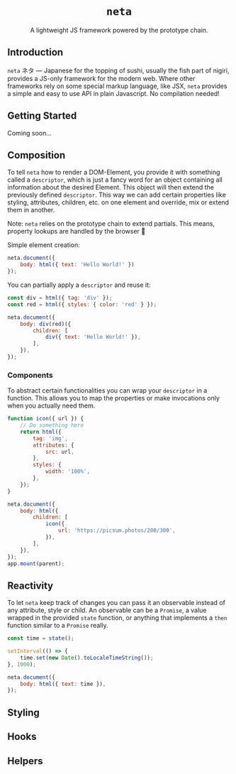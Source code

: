 <h1 align="center"><code>neta</code></h1>
<p align="center">A lightweight JS framework powered by the prototype chain.</p>

## Introduction
`neta` ネタ — Japanese for the topping of sushi, usually the fish part of nigiri, provides a JS-only framework for the 
modern web. Where other frameworks rely on some special markup language, like JSX, `neta` provides a simple and easy
to use API in plain Javascript. No compilation needed!

## Getting Started
Coming soon...

## Composition
To tell `neta` how to render a DOM-Element, you provide it with something called a `descriptor`, which is just a fancy 
word for an object containing all information about the desired Element. This object will then extend the previously
defined `descriptor`. This way we can add certain properties like styling, attributes, children, etc. on one 
element and override, mix or extend them in another.

Note: `neta` relies on the prototype chain to extend partials. This means, property lookups are handled by the browser 🎉

Simple element creation:

```js
neta.document({
    body: html({ text: 'Hello World!' })
});
```

You can partially apply a `descriptor` and reuse it:

```js
const div = html({ tag: 'div' });
const red = html({ styles: { color: 'red' } });

neta.document({
    body: div(red)({
        children: [
            div({ text: 'Hello World!' }),
        ],
    }),
});
```

### Components
To abstract certain functionalities you can wrap your `descriptor` in a function. This allows you to map the properties
or make invocations only when you actually need them.

```js
function icon({ url }) {
    // Do something here
    return html({
        tag: 'img',
        attributes: {
            src: url,
        },
        styles: {
            width: '100%',
        },
    });
}

neta.document({
    body: html({
        children: [
            icon({
                url: 'https://picsum.photos/200/300',
            }),
        ],
    }),
});
app.mount(parent);
```

## Reactivity
To let `neta` keep track of changes you can pass it an observable instead of any attribute, style or child.
An observable can be a `Promise`, a value wrapped in the provided `state` function, or anything that implements a `then`
function similar to a `Promise` really.

```js
const time = state();

setInterval(() => {
    time.set(new Date().toLocaleTimeString());
}, 1000);

neta.document({
    body: html({ text: time }),
});
```

## Styling
## Hooks
## Helpers
